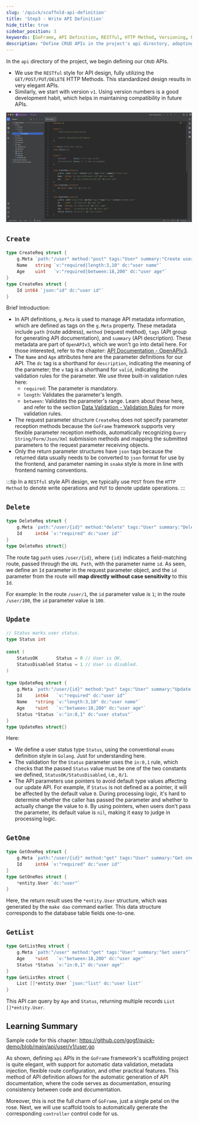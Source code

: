 ```yaml
---
slug: '/quick/scaffold-api-definition'
title: 'Step3 - Write API Definition'
hide_title: true
sidebar_position: 3
keywords: [GoFrame, API Definition, RESTful, HTTP Method, Versioning, Parameter Validation, User Management, Metadata Management, Data Return, Golang]
description: "Define CRUD APIs in the project's api directory, adopting a RESTful style of API design, using HTTP Method to standardize API requests. API definitions use g.Meta to manage metadata information, including route address, request method, and API description. The request parameters and return data structures define detailed parameter validation rules. Starting with version v1 for API version control to maintain future compatibility. APIs flexibly receive parameters to meet the diverse needs of API requests."
---
```


In the `api` directory of the project, we begin defining our `CRUD` APIs.
- We use the `RESTful` style for API design, fully utilizing the `GET/POST/PUT/DELETE` HTTP Methods. This standardized design results in very elegant APIs.
- Similarly, we start with version `v1`. Using version numbers is a good development habit, which helps in maintaining compatibility in future APIs.

![user api definition](QQ_1732094808338.png)

## `Create`
```go title="api/user/v1/user.go"
type CreateReq struct {
    g.Meta `path:"/user" method:"post" tags:"User" summary:"Create user"`
    Name   string `v:"required|length:3,10" dc:"user name"`
    Age    uint   `v:"required|between:18,200" dc:"user age"`
}
type CreateRes struct {
    Id int64 `json:"id" dc:"user id"`
}
```
Brief Introduction:
- In API definitions, `g.Meta` is used to manage API metadata information, which are defined as tags on the `g.Meta` property. These metadata include `path` (route address), `method` (request method), `tags` (API group for generating API documentation), and `summary` (API description). These metadata are part of `OpenAPIv3`, which we won't go into detail here. For those interested, refer to the chapter: [API Documentation - OpenAPIv3](../../../docs/WEB服务开发/接口文档/接口文档-OpenAPIv3.md).
- The `Name` and `Age` attributes here are the parameter definitions for our API. The `dc` tag is a shorthand for `description`, indicating the meaning of the parameter; the `v` tag is a shorthand for `valid`, indicating the validation rules for the parameter. We use three built-in validation rules here:
  - `required`: The parameter is mandatory.
  - `length`: Validates the parameter's length.
  - `between`: Validates the parameter's range.
  Learn about these here, and refer to the section [Data Validation - Validation Rules](../../../docs/核心组件/数据校验/数据校验-校验规则.md) for more validation rules.
- The request parameter structure `CreateReq` does not specify parameter reception methods because the `GoFrame` framework supports very flexible parameter reception methods, automatically recognizing `Query String/Form/Json/Xml` submission methods and mapping the submitted parameters to the request parameter receiving objects.
- Only the return parameter structures have `json` tags because the returned data usually needs to be converted to `json` format for use by the frontend, and parameter naming in `snake` style is more in line with frontend naming conventions.

:::tip
In a `RESTful` style API design, we typically use `POST` from the `HTTP Method` to denote write operations and `PUT` to denote update operations.
:::

## `Delete`

```go title="api/user/v1/user.go"
type DeleteReq struct {
    g.Meta `path:"/user/{id}" method:"delete" tags:"User" summary:"Delete user"`
    Id     int64 `v:"required" dc:"user id"`
}
type DeleteRes struct{}
```

The route tag `path` uses `/user/{id}`, where `{id}` indicates a field-matching route, passed through the `URL Path`, with the parameter name `id`. As seen, we define an `Id` parameter in the request parameter object, and the `id` parameter from the route will **map directly without case sensitivity** to this `Id`.

For example: In the route `/user/1`, the `id` parameter value is `1`; in the route `/user/100`, the `id` parameter value is `100`.

## `Update`

```go title="api/user/v1/user.go"
// Status marks user status.
type Status int

const (
    StatusOK       Status = 0 // User is OK.
    StatusDisabled Status = 1 // User is disabled.
)

type UpdateReq struct {
    g.Meta `path:"/user/{id}" method:"put" tags:"User" summary:"Update user"`
    Id     int64   `v:"required" dc:"user id"`
    Name   *string `v:"length:3,10" dc:"user name"`
    Age    *uint   `v:"between:18,200" dc:"user age"`
    Status *Status `v:"in:0,1" dc:"user status"`
}
type UpdateRes struct{}
```

Here:
- We define a user status type `Status`, using the conventional `enums` definition style in `Golang`. Just for understanding here.
- The validation for the `Status` parameter uses the `in:0,1` rule, which checks that the passed `Status` value must be one of the two constants we defined, `StatusOK/StatusDisabled`, i.e., `0/1`.
- The API parameters use pointers to avoid default type values affecting our update API. For example, if `Status` is not defined as a pointer, it will be affected by the default value `0`. During processing logic, it's hard to determine whether the caller has passed the parameter and whether to actually change the value to `0`. By using pointers, when users don't pass the parameter, its default value is `nil`, making it easy to judge in processing logic.

## `GetOne` 

```go title="api/user/v1/user.go"
type GetOneReq struct {
    g.Meta `path:"/user/{id}" method:"get" tags:"User" summary:"Get one user"`
    Id     int64 `v:"required" dc:"user id"`
}
type GetOneRes struct {
    *entity.User `dc:"user"`
}
```

Here, the return result uses the `*entity.User` structure, which was generated by the `make dao` command earlier. This data structure corresponds to the database table fields one-to-one.

## `GetList` 

```go title="api/user/v1/user.go"
type GetListReq struct {
    g.Meta `path:"/user" method:"get" tags:"User" summary:"Get users"`
    Age    *uint   `v:"between:18,200" dc:"user age"`
    Status *Status `v:"in:0,1" dc:"user age"`
}
type GetListRes struct {
    List []*entity.User `json:"list" dc:"user list"`
}
```
This API can query by `Age` and `Status`, returning multiple records `List []*entity.User`.

## Learning Summary

Sample code for this chapter: https://github.com/gogf/quick-demo/blob/main/api/user/v1/user.go

As shown, defining `api` APIs in the `GoFrame` framework's scaffolding project is quite elegant, with support for automatic data validation, metadata injection, flexible route configuration, and other practical features. This method of API definition allows for the automatic generation of API documentation, where the code serves as documentation, ensuring consistency between code and documentation.

Moreover, this is not the full charm of `GoFrame`, just a single petal on the rose. Next, we will use scaffold tools to automatically generate the corresponding `controller` control code for us.